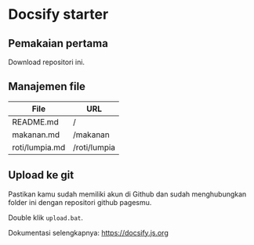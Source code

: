 # Docsify starter

## Pemakaian pertama

Download repositori ini.

## Manajemen file

| File | URL |
|-|-|
| README.md | / |
| makanan.md | /makanan |
| roti/lumpia.md | /roti/lumpia |

## Upload ke git 

Pastikan kamu sudah memiliki akun di Github dan sudah menghubungkan folder ini dengan repositori github pagesmu.

Double klik `upload.bat`.

Dokumentasi selengkapnya: <https://docsify.js.org>